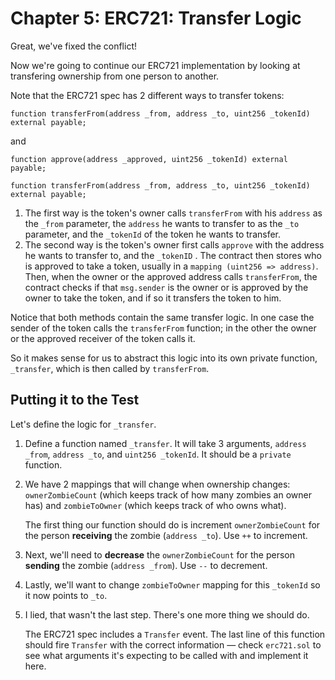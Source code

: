 # Chapter 5: ERC721: Transfer Logic

Great, we've fixed the conflict!

Now we're going to continue our ERC721 implementation by looking at transfering ownership from one person to another.

Note that the ERC721 spec has 2 different ways to transfer tokens:

`function transferFrom(address _from, address _to, uint256 _tokenId) external payable;`

and

`function approve(address _approved, uint256 _tokenId) external payable;`

`function transferFrom(address _from, address _to, uint256 _tokenId) external payable;`

1.  The first way is the token's owner calls `transferFrom` with his `address` as the `_from` parameter, the `address` he wants to transfer to as the `_to` parameter, and the `_tokenId` of the token he wants to transfer.
2.  The second way is the token's owner first calls `approve` with the address he wants to transfer to, and the `_tokenID` . The contract then stores who is approved to take a token, usually in a `mapping (uint256 => address)`. Then, when the owner or the approved address calls `transferFrom`, the contract checks if that `msg.sender` is the owner or is approved by the owner to take the token, and if so it transfers the token to him.

Notice that both methods contain the same transfer logic. In one case the sender of the token calls the `transferFrom` function; in the other the owner or the approved receiver of the token calls it.

So it makes sense for us to abstract this logic into its own private function, `_transfer`, which is then called by `transferFrom`.

## Putting it to the Test

Let's define the logic for `_transfer`.

1.  Define a function named `_transfer`. It will take 3 arguments, `address _from`, `address _to`, and `uint256 _tokenId`. It should be a `private` function.
2.  We have 2 mappings that will change when ownership changes: `ownerZombieCount` (which keeps track of how many zombies an owner has) and `zombieToOwner` (which keeps track of who owns what).

    The first thing our function should do is increment `ownerZombieCount` for the person **receiving** the zombie (`address _to`). Use `++` to increment.

3.  Next, we'll need to **decrease** the `ownerZombieCount` for the person **sending** the zombie (`address _from`). Use `--` to decrement.
4.  Lastly, we'll want to change `zombieToOwner` mapping for this `_tokenId` so it now points to `_to`.
5.  I lied, that wasn't the last step. There's one more thing we should do.

    The ERC721 spec includes a `Transfer` event. The last line of this function should fire `Transfer` with the correct information — check `erc721.sol` to see what arguments it's expecting to be called with and implement it here.
